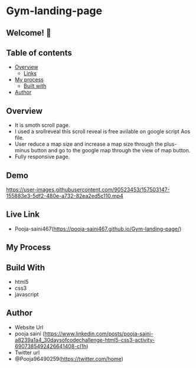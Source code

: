# Gym-landing-page

## Welcome! 👋

## Table of contents

- [Overview](#overview)
  - [Links](#links)
- [My process](#my-process)
  - [Built with](#built-with)
- [Author](#author)

## Overview 
- It is smoth scroll page.
-  I used a srollreveal this scroll reveal is free avilable on google script Aos file.
-   User reduce a map size and increase a map size through the plus- minus button and go to the google map through the view of map button.
-    Fully responsive page.

## Demo

https://user-images.githubusercontent.com/90523453/157503147-155883e3-5df2-480e-a732-82ea2ed5c110.mp4

## Live Link
- Pooja-saini467(https://pooja-saini467.github.io/Gym-landing-page/)
## My Process
## Build With
- html5
- css3
- javascript

## Author
- Website Url
- pooja saini (https://www.linkedin.com/posts/pooja-saini-a8239a1a4_30daysofcodechallenge-html5-css3-activity-6907385492426641408-cI1h)
- Twitter url
- @Pooja96490259(https://twitter.com/home)


